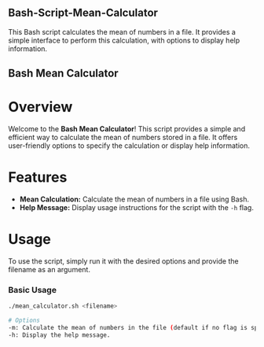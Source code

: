 ## Bash-Script-Mean-Calculator
This Bash script calculates the mean of numbers in a file. It provides a simple interface to perform this calculation, with options to display help information.

## Bash Mean Calculator

# Overview

Welcome to the **Bash Mean Calculator**! This script provides a simple and efficient way to calculate the mean of numbers stored in a file. It offers user-friendly options to specify the calculation or display help information.

# Features

- **Mean Calculation:** Calculate the mean of numbers in a file using Bash.
- **Help Message:** Display usage instructions for the script with the `-h` flag.

# Usage

To use the script, simply run it with the desired options and provide the filename as an argument.

### Basic Usage

```sh
./mean_calculator.sh <filename>

# Options
-m: Calculate the mean of numbers in the file (default if no flag is specified).
-h: Display the help message.


